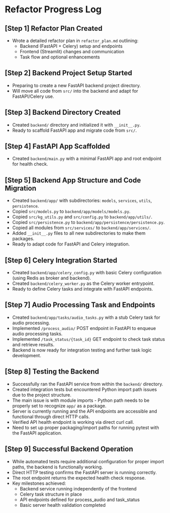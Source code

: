 # Refactor Progress Log

## [Step 1] Refactor Plan Created
- Wrote a detailed refactor plan in `refactor_plan.md` outlining:
  - Backend (FastAPI + Celery) setup and endpoints
  - Frontend (Streamlit) changes and communication
  - Task flow and optional enhancements

## [Step 2] Backend Project Setup Started
- Preparing to create a new FastAPI backend project directory.
- Will move all code from `src/` into the backend and adapt for FastAPI/Celery use.

## [Step 3] Backend Directory Created
- Created `backend/` directory and initialized it with `__init__.py`.
- Ready to scaffold FastAPI app and migrate code from `src/`.

## [Step 4] FastAPI App Scaffolded
- Created `backend/main.py` with a minimal FastAPI app and root endpoint for health check.

## [Step 5] Backend App Structure and Code Migration
- Created `backend/app/` with subdirectories: `models`, `services`, `utils`, `persistence`.
- Copied `src/models.py` to `backend/app/models/models.py`.
- Copied `src/kg_utils.py` and `src/config.py` to `backend/app/utils/`.
- Copied `src/persistence.py` to `backend/app/persistence/persistence.py`.
- Copied all modules from `src/services/` to `backend/app/services/`.
- Added `__init__.py` files to all new subdirectories to make them packages.
- Ready to adapt code for FastAPI and Celery integration.

## [Step 6] Celery Integration Started
- Created `backend/app/celery_config.py` with basic Celery configuration (using Redis as broker and backend).
- Created `backend/celery_worker.py` as the Celery worker entrypoint.
- Ready to define Celery tasks and integrate with FastAPI endpoints.

## [Step 7] Audio Processing Task and Endpoints
- Created `backend/app/tasks/audio_tasks.py` with a stub Celery task for audio processing.
- Implemented `/process_audio/` POST endpoint in FastAPI to enqueue audio processing tasks.
- Implemented `/task_status/{task_id}` GET endpoint to check task status and retrieve results.
- Backend is now ready for integration testing and further task logic development.

## [Step 8] Testing the Backend
- Successfully ran the FastAPI service from within the `backend/` directory.
- Created integration tests but encountered Python import path issues due to the project structure.
- The main issue is with module imports - Python path needs to be properly set to recognize `app/` as a package.
- Server is currently running and the API endpoints are accessible and functional through direct HTTP calls.
- Verified API health endpoint is working via direct curl call.
- Need to set up proper packaging/import paths for running pytest with the FastAPI application.

## [Step 9] Successful Backend Operation
- While automated tests require additional configuration for proper import paths, the backend is functionally working.
- Direct HTTP testing confirms the FastAPI server is running correctly.
- The root endpoint returns the expected health check response.
- Key milestones achieved:
  - Backend service running independently of the frontend
  - Celery task structure in place
  - API endpoints defined for process_audio and task_status
  - Basic server health validation completed
